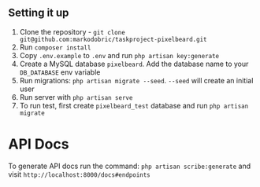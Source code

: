 ## Setting it up

1. Clone the repository - `git clone git@github.com:markodobric/taskproject-pixelbeard.git`
2. Run `composer install`
3. Copy `.env.example` to `.env` and run `php artisan key:generate`
4. Create a MySQL database `pixelbeard`. Add the database name to your `DB_DATABASE` env variable
5. Run migrations: `php artisan migrate --seed`. `--seed` will create an initial user
6. Run server with `php artisan serve`
7. To run test, first create `pixelbeard_test` database and run `php artisan migrate`

# API Docs

To generate API docs run the command: `php artisan scribe:generate` and visit `http://localhost:8000/docs#endpoints`
